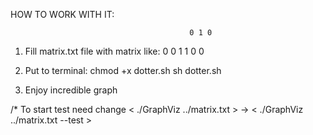 HOW TO WORK WITH IT:

						                    0 1 0
1) Fill matrix.txt file with matrix like: 	0 0 1
						                    1 0 0

2) Put to terminal: 
chmod +x dotter.sh
sh dotter.sh

3) Enjoy incredible graph

/* To start test need change < ./GraphViz ../matrix.txt >  ->  < ./GraphViz ../matrix.txt --test >
	